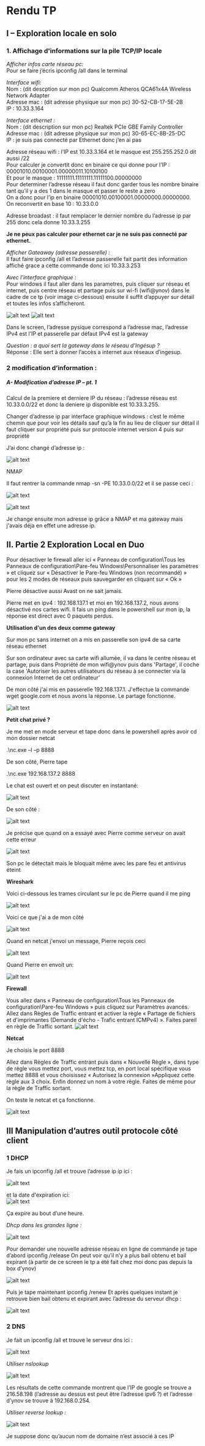 # Rendu TP

## I – Exploration locale en solo
### 1. Affichage d'informations sur la pile TCP/IP locale

_Afficher infos carte réseau pc:_  
Pour se faire j’écris ipconfig /all dans le terminal

_Interface wifi:_  
Nom : (dit descption sur mon pc) Qualcomm Atheros QCA61x4A Wireless Network Adapter  
Adresse mac : (dit adresse physique sur mon pc) 30-52-CB-17-5E-2B  
IP : 10.33.3.164

_Interface ethernet :_  
Nom : (dit description sur mon pc) Realtek PCIe GBE Family Controller  
Adresse mac : (dit adresse physique sur mon pc) 30-65-EC-8B-25-DC  
IP : je suis pas connecté par Ethernet donc j’en ai pas

Adresse réseau wifi : l’IP est 10.33.3.164 et le masque est  255.255.252.0 dit aussi /22  
Pour calculer je convertit donc en binaire ce qui donne pour l’IP : 00001010.00100001.00000011.10100100  
Et pour le masque : 11111111.11111111.11111100.00000000  
Pour determiner l’adresse réseau il faut donc garder tous les nombre binaire tant qu’il y a des 1 dans le masque et passer le reste a zero  
On a donc pour l’ip en binaire 00001010.00100001.00000000.00000000. On reconvertit en base 10 : 10.33.0.0

Adresse broadast : il faut remplacer le dernier nombre du l’adresse ip par 255 donc cela donne 10.33.3.255

__Je ne peux pas calculer pour ethernet car je ne suis pas connecté par ethernet.__

_Afficher Gateaway (adresse passerelle) :_  
Il faut faire ipconfig /all et l’adresse passerelle fait partit des information affiché grace a cette commande donc ici 10.33.3.253

_Avec l’interface graphique :_  
Pour windows il faut aller dans les parametres, puis cliquer sur réseau et internet, puis centre réseau et partage puis sur wi-fi (wifi@ynov) dans le cadre de ce tp (voir image ci-dessous) ensuite il suffit d’appuyer sur détail et toutes les infos s’afficheront.

![alt text](https://github.com/MathieuCaselles/b1-net-tp2/blob/master/screen/11.png)
![alt text](https://github.com/MathieuCaselles/b1-net-tp2/blob/master/screen/12.png)
 

Dans le screen, l’adresse pysique correspond a l’adresse mac, l’adresse IPv4 est l’IP et passerelle par défaut IPv4 est la gateway


_Question : a quoi sert la gateway dans le réseau d’Ingésup ?_  
Réponse : Elle sert à donner l’accès a internet aux réseaux d’ingesup.

### 2 modification d’information :
##### A-	Modification d’adresse IP – pt. 1

Calcul de la premiere et derniere IP du réseau : l’adresse réseau est 10.33.0.0/22 et donc la deniere ip disponible est 10.33.3.255.

Changer d’adresse ip par interface graphique windows : c’est le même chemin que pour voir les détails sauf qu’a la fin au lieu de cliquer sur détail il faut cliquer sur propriété puis sur protocole internet version 4 puis sur propriété


J’ai donc changé d’adresse ip :  


![alt text](https://github.com/MathieuCaselles/b1-net-tp2/blob/master/screen/13.png)



NMAP

Il faut rentrer la commande nmap -sn -PE 10.33.0.0/22 et il se passe ceci :  


![alt text](https://github.com/MathieuCaselles/b1-net-tp2/blob/master/screen/14.png)

![alt text](https://github.com/MathieuCaselles/b1-net-tp2/blob/master/screen/15.png)
 
Je change ensuite mon adresse ip grâce a NMAP et ma gateway mais j'avais déja en effet une adresse ip.

## II. Partie 2 Exploration Local en Duo

Pour désactiver le firewall aller ici « Panneau de configuration\Tous les Panneaux de configuration\Pare-feu Windows\Personnaliser les paramètres » et cliquez sur « Désactiver le Pare-feu Windows (non recommandé) » pour les 2 modes de réseaux puis sauvegarder en cliquant sur « Ok »

Pierre désactive aussi Avast on ne sait jamais.

Pierre met en ipv4 : 192.168.137.1 et moi en 192.168.137.2, nous avons désactivé nos cartes wifi. Il fais un ping dans le powershell sur mon ip, la réponse est direct avec 0 paquets perdus.

**Utilisation d&#39;un des deux comme gateway**

Sur mon pc sans internet on a mis en passerelle son ipv4 de sa carte réseau ethernet

Sur son ordinateur avec sa carte wifi allumée, il va dans le centre réseau et partage, puis dans Propriété de mon wifi@ynov puis dans &#39;Partage&#39;, il coche la case &#39;Autoriser les autres utilisateurs du réseau à se connecter via la connexion Internet de cet ordinateur&#39;

De mon côté j'ai mis en passerelle 192.168.137.1. J'effectue la commande wget google.com et nous avons la réponse. Le partage fonctionne.

![alt text](https://github.com/MathieuCaselles/b1-net-tp2/blob/master/screen/1.png)

**Petit chat privé ?**

Je me met en mode serveur et tape donc dans le powershell après avoir cd mon dossier netcat

.\nc.exe –l –p 8888

De son côté, Pierre tape

.\nc.exe 192.168.137.2 8888

Le chat est ouvert et on peut discuter en instantané:

![alt text](https://github.com/MathieuCaselles/b1-net-tp2/blob/master/screen/3.png)
 
De son côté :

 ![alt text](https://github.com/MathieuCaselles/b1-net-tp2/blob/master/screen/2.png)

Je précise que quand on a essayé avec Pierre comme serveur on avait cette erreur

![alt text](https://github.com/MathieuCaselles/b1-net-tp2/blob/master/screen/4.png)

Son pc le détectait mais le bloquait même avec les pare feu et antivirus éteint

**Wireshark**

Voici ci-dessous les trames circulant sur le pc de Pierre quand il me ping

![alt text](https://github.com/MathieuCaselles/b1-net-tp2/blob/master/screen/5.png)

Voici ce que j'ai a de mon côté

![alt text](https://github.com/MathieuCaselles/b1-net-tp2/blob/master/screen/6.png)

Quand en netcat j'envoi un message, Pierre reçois ceci

![alt text](https://github.com/MathieuCaselles/b1-net-tp2/blob/master/screen/9.png)

Quand Pierre en envoit un:

![alt text](https://github.com/MathieuCaselles/b1-net-tp2/blob/master/screen/10.png)

**Firewall**

Vous allez dans « Panneau de configuration\Tous les Panneaux de configuration\Pare-feu Windows » puis cliquez sur Paramètres avancés. Allez dans Règles de Traffic entrant et activer la règle « Partage de fichiers et d&#39;imprimantes (Demande d&#39;écho - Trafic entrant ICMPv4) ». Faites pareil en règle de Traffic sortant.
![alt text](https://github.com/MathieuCaselles/b1-net-tp2/blob/master/screen/7.png)

**Netcat**

Je choisis le port 8888

Allez dans Règles de Traffic entrant puis dans «  Nouvelle Règle », dans type de règle vous mettez port, vous mettez tcp, en port local spécifique vous mettez 8888 et vous choisissez « Autorisez la connexion »Appliquez cette règle aux 3 choix. Enfin donnez un nom à votre règle. Faites de même pour la règle de Traffic sortant.

On teste le netcat et ça fonctionne.

 ![alt text](https://github.com/MathieuCaselles/b1-net-tp2/blob/master/screen/8.png)


## III Manipulation d’autres outil protocole côté client
### 1 DHCP
Je fais un ipconfig /all et trouve l’adresse ip ip ici :

![alt text](https://github.com/MathieuCaselles/b1-net-tp2/blob/master/screen/16.png)

et la date d'expiration ici:  
![alt text](https://github.com/MathieuCaselles/b1-net-tp2/blob/master/screen/17.png)

 

Ça expire au bout d’une heure.

_Dhcp dans les grandes ligne :_

![alt text](https://github.com/MathieuCaselles/b1-net-tp2/blob/master/screen/18.png)
 
Pour demander une nouvelle adresse réseau en ligne de commande je tape d’abord ipconfig /release 
On peut voir qu’il n’y a plus bail obtenu et bail expirant (à partir de ce screen le tp a été fait chez moi donc pas depuis la box d’ynov)

![alt text](https://github.com/MathieuCaselles/b1-net-tp2/blob/master/screen/19.png)
 
Puis je tape maintenant ipconfig /renew
Et après quelques instant je retrouve bien bail obtenu et expirant avec l’adresse du serveur dhcp :

![alt text](https://github.com/MathieuCaselles/b1-net-tp2/blob/master/screen/20.png)


  

### 2 DNS
Je fait un ipconfig /all et trouve le serveur dns ici :

![alt text](https://github.com/MathieuCaselles/b1-net-tp2/blob/master/screen/21.png)
 

_Utiliser nslookup_
 
 ![alt text](https://github.com/MathieuCaselles/b1-net-tp2/blob/master/screen/22.png)

Les résultats de cette commande montrent que l’IP  de google se trouve a 216.58.198 (l’adresse au dessus est peut être l’adresse ipv6 ?) et l’adresse d’ynov se trouve à 192.168.0.254. 

_Utiliser reverse lookup :_

![alt text](https://github.com/MathieuCaselles/b1-net-tp2/blob/master/screen/23.png)
 
Je suppose donc qu’aucun nom de domaine n’est associé à ces IP

